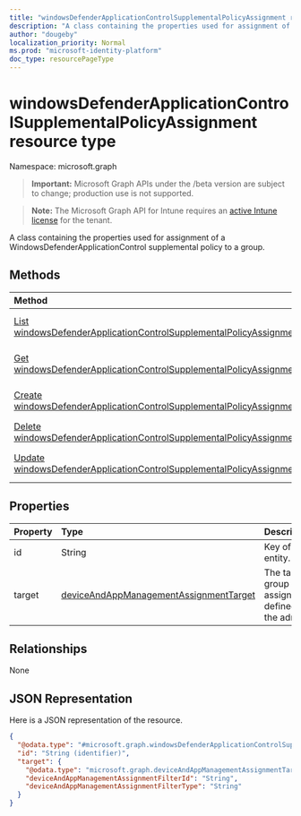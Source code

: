 ```yaml
---
title: "windowsDefenderApplicationControlSupplementalPolicyAssignment resource type"
description: "A class containing the properties used for assignment of a WindowsDefenderApplicationControl supplemental policy to a group."
author: "dougeby"
localization_priority: Normal
ms.prod: "microsoft-identity-platform"
doc_type: resourcePageType
---
```


# windowsDefenderApplicationControlSupplementalPolicyAssignment resource type

Namespace: microsoft.graph

> **Important:** Microsoft Graph APIs under the /beta version are subject to change; production use is not supported.

> **Note:** The Microsoft Graph API for Intune requires an [active Intune license](https://go.microsoft.com/fwlink/?linkid=839381) for the tenant.

A class containing the properties used for assignment of a WindowsDefenderApplicationControl supplemental policy to a group.

## Methods
|Method|Return Type|Description|
|:---|:---|:---|
|[List windowsDefenderApplicationControlSupplementalPolicyAssignments](../api/intune-unlock-windowsdefenderapplicationcontrolsupplementalpolicyassignment-list.md)|[windowsDefenderApplicationControlSupplementalPolicyAssignment](../resources/intune-unlock-windowsdefenderapplicationcontrolsupplementalpolicyassignment.md) collection|List properties and relationships of the [windowsDefenderApplicationControlSupplementalPolicyAssignment](../resources/intune-unlock-windowsdefenderapplicationcontrolsupplementalpolicyassignment.md) objects.|
|[Get windowsDefenderApplicationControlSupplementalPolicyAssignment](../api/intune-unlock-windowsdefenderapplicationcontrolsupplementalpolicyassignment-get.md)|[windowsDefenderApplicationControlSupplementalPolicyAssignment](../resources/intune-unlock-windowsdefenderapplicationcontrolsupplementalpolicyassignment.md)|Read properties and relationships of the [windowsDefenderApplicationControlSupplementalPolicyAssignment](../resources/intune-unlock-windowsdefenderapplicationcontrolsupplementalpolicyassignment.md) object.|
|[Create windowsDefenderApplicationControlSupplementalPolicyAssignment](../api/intune-unlock-windowsdefenderapplicationcontrolsupplementalpolicyassignment-create.md)|[windowsDefenderApplicationControlSupplementalPolicyAssignment](../resources/intune-unlock-windowsdefenderapplicationcontrolsupplementalpolicyassignment.md)|Create a new [windowsDefenderApplicationControlSupplementalPolicyAssignment](../resources/intune-unlock-windowsdefenderapplicationcontrolsupplementalpolicyassignment.md) object.|
|[Delete windowsDefenderApplicationControlSupplementalPolicyAssignment](../api/intune-unlock-windowsdefenderapplicationcontrolsupplementalpolicyassignment-delete.md)|None|Deletes a [windowsDefenderApplicationControlSupplementalPolicyAssignment](../resources/intune-unlock-windowsdefenderapplicationcontrolsupplementalpolicyassignment.md).|
|[Update windowsDefenderApplicationControlSupplementalPolicyAssignment](../api/intune-unlock-windowsdefenderapplicationcontrolsupplementalpolicyassignment-update.md)|[windowsDefenderApplicationControlSupplementalPolicyAssignment](../resources/intune-unlock-windowsdefenderapplicationcontrolsupplementalpolicyassignment.md)|Update the properties of a [windowsDefenderApplicationControlSupplementalPolicyAssignment](../resources/intune-unlock-windowsdefenderapplicationcontrolsupplementalpolicyassignment.md) object.|

## Properties
|Property|Type|Description|
|:---|:---|:---|
|id|String|Key of the entity.|
|target|[deviceAndAppManagementAssignmentTarget](../resources/intune-shared-deviceandappmanagementassignmenttarget.md)|The target group assignment defined by the admin.|

## Relationships
None

## JSON Representation
Here is a JSON representation of the resource.
<!-- {
  "blockType": "resource",
  "keyProperty": "id",
  "@odata.type": "microsoft.graph.windowsDefenderApplicationControlSupplementalPolicyAssignment"
}
-->
``` json
{
  "@odata.type": "#microsoft.graph.windowsDefenderApplicationControlSupplementalPolicyAssignment",
  "id": "String (identifier)",
  "target": {
    "@odata.type": "microsoft.graph.deviceAndAppManagementAssignmentTarget",
    "deviceAndAppManagementAssignmentFilterId": "String",
    "deviceAndAppManagementAssignmentFilterType": "String"
  }
}
```






